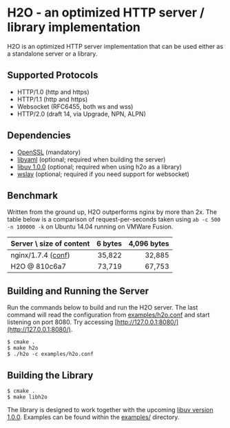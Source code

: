 H2O - an optimized HTTP server / library implementation
===

H2O is an optimized HTTP server implementation that can be used either as a standalone server or a library.

Supported Protocols
---

- HTTP/1.0 (http and https)
- HTTP/1.1 (http and https)
- Websocket (RFC6455, both ws and wss)
- HTTP/2.0 (draft 14, via Upgrade, NPN, ALPN)

Dependencies
---

- [OpenSSL](https://www.openssl.org/) (mandatory)
- [libyaml](http://pyyaml.org/wiki/LibYAML) (optional; required when building the server)
- [libuv 1.0.0](https://github.com/joyent/libuv) (optional; required when using h2o as a library)
- [wslay](https://github.com/tatsuhiro-t/wslay) (optional; required if you need support for websocket)

Benchmark
---

Written from the ground up, H2O outperforms nginx by more than 2x.  The table below is a comparison of request-per-seconds taken using `ab -c 500 -n 100000 -k` on Ubuntu 14.04 running on VMWare Fusion.

|Server \ size of content|6 bytes|4,096 bytes|
|------------------------|------:|----------:|
|nginx/1.7.4 ([conf](https://gist.github.com/kazuho/c9c12021567e3ab83809))            | 35,822|     32,885|
|H2O @ 810c6a7           | 73,719|     67,753|

Building and Running the Server
---

Run the commands below to build and run the H2O server.  The last command will read the configuration from [examples/h2o.conf](https://github.com/kazuho/h2o/blob/master/examples/h2o.conf) and start listening on port 8080.  Try accessing [http://127.0.0.1:8080/](http://127.0.0.1:8080/).

```
$ cmake .
$ make h2o
$ ./h2o -c examples/h2o.conf
```

Building the Library
---

```
$ cmake .
$ make libh2o
```

The library is designed to work together with the upcoming [libuv version 1.0.0](https://github.com/joyent/libuv).  Examples can be found within the [examples/](https://github.com/kazuho/h2o/blob/master/examples/) directory.
